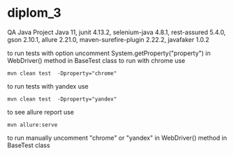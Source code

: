 # diplom_3
QA Java Project
Java 11,
junit 4.13.2,
selenium-java 4.8.1,
rest-assured 5.4.0,
gson 2.10.1,
allure 2.21.0,
maven-surefire-plugin 2.22.2,
javafaker 1.0.2

to run tests with option uncomment System.getProperty("property") in WebDriver() method in BaseTest class
to run with chrome use
```shell
mvn clean test  -Dproperty="chrome"
```
to run tests with yandex use
```shell
mvn clean test  -Dproperty="yandex"
```
to see allure report use
```shell
mvn allure:serve
```

to run manually uncomment "chrome" or "yandex" in WebDriver() method in BaseTest class

